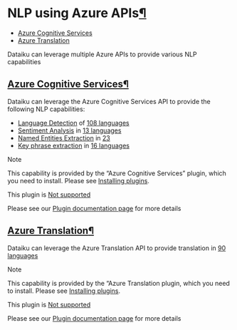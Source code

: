 NLP using Azure APIs[¶](#nlp-using-azure-apis "Permalink to this heading")
==========================================================================



* [Azure Cognitive Services](#azure-cognitive-services)
* [Azure Translation](#azure-translation)



Dataiku can leverage multiple Azure APIs to provide various NLP capabilities



[Azure Cognitive Services](#id4)[¶](#azure-cognitive-services "Permalink to this heading")
------------------------------------------------------------------------------------------


Dataiku can leverage the Azure Cognitive Services API to provide the following NLP capabilities:


* [Language Detection](language-detection.html) of [108 languages](https://docs.microsoft.com/en-us/azure/cognitive-services/text-analytics/language-support?tabs=language-detection)
* [Sentiment Analysis](sentiment-analysis.html) in [13 languages](https://docs.microsoft.com/en-us/azure/cognitive-services/text-analytics/language-support?tabs=sentiment-analysis)
* [Named Entities Extraction](named-entities.html) in [23](https://docs.microsoft.com/en-us/azure/cognitive-services/text-analytics/language-support?tabs=named-entity-recognition)
* [Key phrase extraction](key-phrase-extraction.html) in [16 languages](https://docs.microsoft.com/en-us/azure/cognitive-services/text-analytics/language-support?tabs=key-phrase-extraction)



Note


This capability is provided by the “Azure Cognitive Services” plugin, which you need to install. Please see [Installing plugins](../plugins/installing.html).


This plugin is [Not supported](../troubleshooting/support-tiers.html)



Please see our [Plugin documentation page](https://www.dataiku.com/product/plugins/azure-cognitive-services-nlp/) for more details




[Azure Translation](#id5)[¶](#azure-translation "Permalink to this heading")
----------------------------------------------------------------------------


Dataiku can leverage the Azure Translation API to provide translation in [90 languages](https://docs.microsoft.com/en-us/azure/cognitive-services/translator/language-support)



Note


This capability is provided by the “Azure Translation plugin, which you need to install. Please see [Installing plugins](../plugins/installing.html).


This plugin is [Not supported](../troubleshooting/support-tiers.html)



Please see our [Plugin documentation page](https://www.dataiku.com/product/plugins/nlp-azure-translation/) for more details
